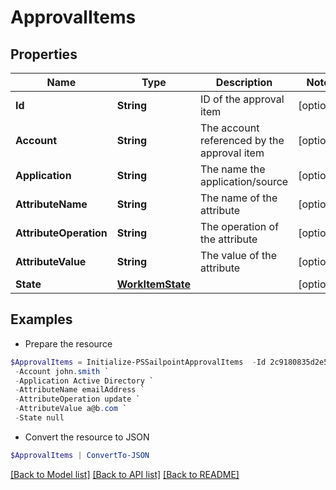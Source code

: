 # ApprovalItems
## Properties

Name | Type | Description | Notes
------------ | ------------- | ------------- | -------------
**Id** | **String** | ID of the approval item | [optional] 
**Account** | **String** | The account referenced by the approval item | [optional] 
**Application** | **String** | The name the application/source | [optional] 
**AttributeName** | **String** | The name of the attribute | [optional] 
**AttributeOperation** | **String** | The operation of the attribute | [optional] 
**AttributeValue** | **String** | The value of the attribute | [optional] 
**State** | [**WorkItemState**](WorkItemState.md) |  | [optional] 

## Examples

- Prepare the resource
```powershell
$ApprovalItems = Initialize-PSSailpointApprovalItems  -Id 2c9180835d2e5168015d32f890ca1581 `
 -Account john.smith `
 -Application Active Directory `
 -AttributeName emailAddress `
 -AttributeOperation update `
 -AttributeValue a@b.com `
 -State null
```

- Convert the resource to JSON
```powershell
$ApprovalItems | ConvertTo-JSON
```

[[Back to Model list]](../README.md#documentation-for-models) [[Back to API list]](../README.md#documentation-for-api-endpoints) [[Back to README]](../README.md)

